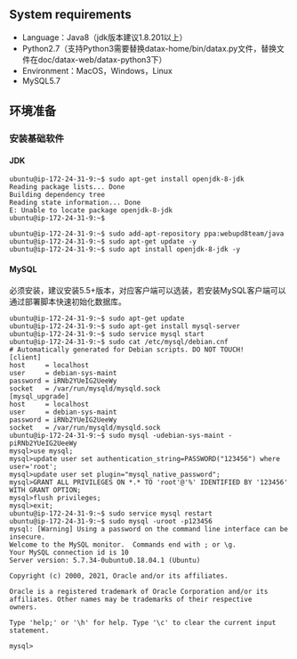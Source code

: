 ## System requirements

- Language：Java8（jdk版本建议1.8.201以上）
- Python2.7（支持Python3需要替换datax-home/bin/datax.py文件，替换文件在doc/datax-web/datax-python3下）
- Environment：MacOS，Windows，Linux
- MySQL5.7

## 环境准备

### 安装基础软件

#### JDK

```shell
ubuntu@ip-172-24-31-9:~$ sudo apt-get install openjdk-8-jdk
Reading package lists... Done
Building dependency tree
Reading state information... Done
E: Unable to locate package openjdk-8-jdk
ubuntu@ip-172-24-31-9:~$
```

```shell
ubuntu@ip-172-24-31-9:~$ sudo add-apt-repository ppa:webupd8team/java
ubuntu@ip-172-24-31-9:~$ sudo apt-get update -y
ubuntu@ip-172-24-31-9:~$ sudo apt install openjdk-8-jdk -y
```



#### MySQL

必须安装，建议安装5.5+版本，对应客户端可以选装，若安装MySQL客户端可以通过部署脚本快速初始化数据库。

```shell
ubuntu@ip-172-24-31-9:~$ sudo apt-get update
ubuntu@ip-172-24-31-9:~$ sudo apt-get install mysql-server
ubuntu@ip-172-24-31-9:~$ sudo service mysql start
ubuntu@ip-172-24-31-9:~$ sudo cat /etc/mysql/debian.cnf
# Automatically generated for Debian scripts. DO NOT TOUCH!
[client]
host     = localhost
user     = debian-sys-maint
password = iRNb2YUeIG2UeeWy
socket   = /var/run/mysqld/mysqld.sock
[mysql_upgrade]
host     = localhost
user     = debian-sys-maint
password = iRNb2YUeIG2UeeWy
socket   = /var/run/mysqld/mysqld.sock
ubuntu@ip-172-24-31-9:~$ sudo mysql -udebian-sys-maint -piRNb2YUeIG2UeeWy
mysql>use mysql;
mysql>update user set authentication_string=PASSWORD("123456") where user='root';
mysql>update user set plugin="mysql_native_password";
mysql>GRANT ALL PRIVILEGES ON *.* TO 'root'@'%' IDENTIFIED BY '123456' WITH GRANT OPTION;
mysql>flush privileges;
mysql>exit;
ubuntu@ip-172-24-31-9:~$ sudo service mysql restart
ubuntu@ip-172-24-31-9:~$ sudo mysql -uroot -p123456
mysql: [Warning] Using a password on the command line interface can be insecure.
Welcome to the MySQL monitor.  Commands end with ; or \g.
Your MySQL connection id is 10
Server version: 5.7.34-0ubuntu0.18.04.1 (Ubuntu)

Copyright (c) 2000, 2021, Oracle and/or its affiliates.

Oracle is a registered trademark of Oracle Corporation and/or its
affiliates. Other names may be trademarks of their respective
owners.

Type 'help;' or '\h' for help. Type '\c' to clear the current input statement.

mysql>
```

